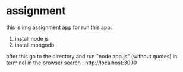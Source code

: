 # assignment
this is img assignment app
for run this app:
1. install node js
2. install mongodb

after this go to the directory and run "node app.js" (without quotes) in terminal
 in the browser search  : http://localhost:3000

